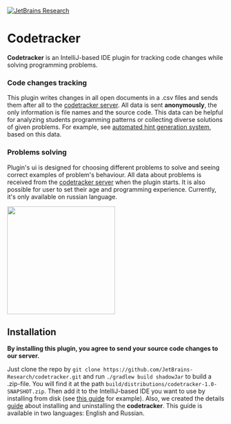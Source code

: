 [![JetBrains Research](https://jb.gg/badges/research.svg)](https://confluence.jetbrains.com/display/ALL/JetBrains+on+GitHub)

# Codetracker

**Codetracker** is an IntelliJ-based IDE plugin for tracking code changes while solving programming problems.

### Code changes tracking

This plugin writes changes in all open documents in a .csv files and sends them after all to the [codetracker server](https://github.com/nbirillo/coding-assistant-server). 
All data is sent **anonymously**, the only information is file names and the source code. This data can be helpful for 
analyzing students programming patterns or collecting diverse solutions of given problems. For example, 
see [automated hint generation system](https://github.com/JetBrains-Research/codetracker-org.jetbrains.research.ml.codetracker.data), 
based on this data.

### Problems solving

Plugin's ui is designed for choosing different problems to solve and seeing correct examples of 
problem's behaviour. All data about problems is received from the [codetracker server](https://github.com/nbirillo/coding-assistant-server) 
when the plugin starts. 
It is also possible for user to set their age and programming experience. Currently, it's only available on russian language. 


<img src="https://github.com/JetBrains-Research/codetracker/blob/master/readme-img/codetracker.gif" width="250">

## Installation

**By installing this plugin, you agree to send your source code changes to our server.**

Just clone the repo by `git clone https://github.com/JetBrains-Research/codetracker.git` and run `./gradlew build shadowJar` to build a .zip-file. 
You will find it at the path `build/distributions/codetracker-1.0-SNAPSHOT.zip`. Then add it to the IntelliJ-based IDE you want to use by installing from disk 
(see [this guide](https://www.jetbrains.com/help/idea/managing-plugins.html#install_plugin_from_disk) for example). Also, we created the details [guide](https://github.com/JetBrains-Research/codetracker/wiki) about 
installing and uninstalling the **codetracker**. This guide is available in two languages: English and Russian.

